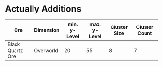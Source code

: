 # Actually Additions

|Ore|Dimension|min. y-Level|max. y-Level|Cluster Size|Cluster Count|
|---|---|---|---|---|---|
|Black Quartz Ore|Overworld|20|55|8|7|

